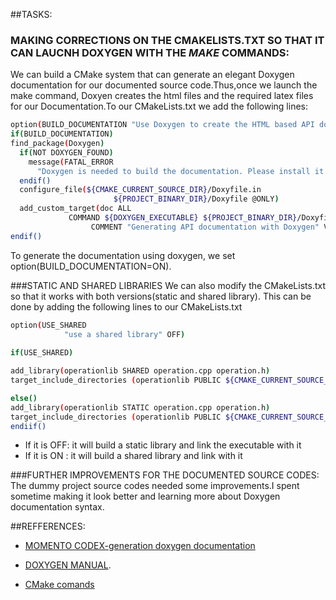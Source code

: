 ##TASKS:
### MAKING CORRECTIONS ON THE CMAKELISTS.TXT SO THAT IT CAN LAUCNH DOXYGEN WITH THE *MAKE* COMMANDS:
We can build a CMake system that can  generate an elegant Doxygen documentation for our documented source code.Thus,once we launch the make command, Doxyen creates the html files and the required latex files for our Documentation.To our CMakeLists.txt we add the following lines:
```sh 
option(BUILD_DOCUMENTATION "Use Doxygen to create the HTML based API documentation" ON)
if(BUILD_DOCUMENTATION)
find_package(Doxygen)
  if(NOT DOXYGEN_FOUND)
    message(FATAL_ERROR
      "Doxygen is needed to build the documentation. Please install it correctly")
  endif()
  configure_file(${CMAKE_CURRENT_SOURCE_DIR}/Doxyfile.in 
                       ${PROJECT_BINARY_DIR}/Doxyfile @ONLY)
  add_custom_target(doc ALL
             COMMAND ${DOXYGEN_EXECUTABLE} ${PROJECT_BINARY_DIR}/Doxyfile
                  COMMENT "Generating API documentation with Doxygen" VERBATIM)              
endif()
```
To generate the documentation using doxygen,  we set option(BUILD_DOCUMENTATION=ON).

###STATIC AND SHARED LIBRARIES
We can also modify the CMakeLists.txt so that it works with both versions(static and shared library). This can be done by adding the following lines to our CMakeLists.txt
```sh
option(USE_SHARED 
            "use a shared library" OFF)
            
if(USE_SHARED)

add_library(operationlib SHARED operation.cpp operation.h)  
target_include_directories (operationlib PUBLIC ${CMAKE_CURRENT_SOURCE_DIR})

else()
add_library(operationlib STATIC operation.cpp operation.h)
target_include_directories (operationlib PUBLIC ${CMAKE_CURRENT_SOURCE_DIR})
endiif()
  ```   
   - If it is OFF: it will build a static library and link the executable with it   
   - If it is ON : it will build a shared library and link with it

###FURTHER IMPROVEMENTS FOR THE DOCUMENTED SOURCE CODES:
 The dummy project source codes needed some improvements.I spent sometime making it look better and learning more about Doxygen documentation syntax.



##REFFERENCES:   
 - [MOMENTO CODEX-generation doxygen documentation](https://mementocodex.wordpress.com/2013/01/19/how-to-generate-code-documentation-with-doxygen-and-cmake-a-slightly-improved-approach/)

 - [DOXYGEN MANUAL](http://www.stack.nl/~dimitri/doxygen/manual/docblocks.html).   
 - [CMake comands](http://www.cmake.org/cmake/help/v3.0/command/option.html)
